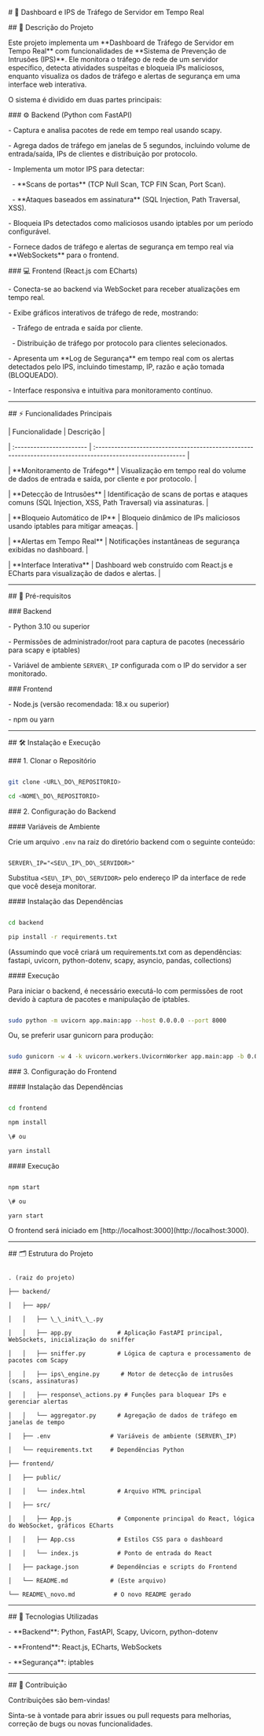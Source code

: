 \# 🚀 Dashboard e IPS de Tráfego de Servidor em Tempo Real



\## 🌿 Descrição do Projeto



Este projeto implementa um \*\*Dashboard de Tráfego de Servidor em Tempo Real\*\* com funcionalidades de \*\*Sistema de Prevenção de Intrusões (IPS)\*\*. Ele monitora o tráfego de rede de um servidor específico, detecta atividades suspeitas e bloqueia IPs maliciosos, enquanto visualiza os dados de tráfego e alertas de segurança em uma interface web interativa.



O sistema é dividido em duas partes principais:



\### ⚙️ Backend (Python com FastAPI)



\- Captura e analisa pacotes de rede em tempo real usando scapy.  

\- Agrega dados de tráfego em janelas de 5 segundos, incluindo volume de entrada/saída, IPs de clientes e distribuição por protocolo.  

\- Implementa um motor IPS para detectar:

&nbsp; - \*\*Scans de portas\*\* (TCP Null Scan, TCP FIN Scan, Port Scan).  

&nbsp; - \*\*Ataques baseados em assinatura\*\* (SQL Injection, Path Traversal, XSS).  

\- Bloqueia IPs detectados como maliciosos usando iptables por um período configurável.  

\- Fornece dados de tráfego e alertas de segurança em tempo real via \*\*WebSockets\*\* para o frontend.  



\### 💻 Frontend (React.js com ECharts)



\- Conecta-se ao backend via WebSocket para receber atualizações em tempo real.  

\- Exibe gráficos interativos de tráfego de rede, mostrando:

&nbsp; - Tráfego de entrada e saída por cliente.  

&nbsp; - Distribuição de tráfego por protocolo para clientes selecionados.  

\- Apresenta um \*\*Log de Segurança\*\* em tempo real com os alertas detectados pelo IPS, incluindo timestamp, IP, razão e ação tomada (BLOQUEADO).  

\- Interface responsiva e intuitiva para monitoramento contínuo.  



---



\## ⚡ Funcionalidades Principais



| Funcionalidade | Descrição |

| :----------------------- | :---------------------------------------------------------------------------------------------------------- |

| \*\*Monitoramento de Tráfego\*\* | Visualização em tempo real do volume de dados de entrada e saída, por cliente e por protocolo. |

| \*\*Detecção de Intrusões\*\* | Identificação de scans de portas e ataques comuns (SQL Injection, XSS, Path Traversal) via assinaturas. |

| \*\*Bloqueio Automático de IP\*\* | Bloqueio dinâmico de IPs maliciosos usando iptables para mitigar ameaças. |

| \*\*Alertas em Tempo Real\*\* | Notificações instantâneas de segurança exibidas no dashboard. |

| \*\*Interface Interativa\*\* | Dashboard web construído com React.js e ECharts para visualização de dados e alertas. |



---



\## 🧩 Pré-requisitos



\### Backend



\- Python 3.10 ou superior  

\- Permissões de administrador/root para captura de pacotes (necessário para scapy e iptables)  

\- Variável de ambiente `SERVER\_IP` configurada com o IP do servidor a ser monitorado.  



\### Frontend



\- Node.js (versão recomendada: 18.x ou superior)  

\- npm ou yarn  



---



\## 🛠️ Instalação e Execução



\### 1. Clonar o Repositório



```bash

git clone <URL\_DO\_REPOSITORIO>

cd <NOME\_DO\_REPOSITORIO>

```



\### 2. Configuração do Backend



\#### Variáveis de Ambiente



Crie um arquivo `.env` na raiz do diretório backend com o seguinte conteúdo:



```env

SERVER\_IP="<SEU\_IP\_DO\_SERVIDOR>"

```



Substitua `<SEU\_IP\_DO\_SERVIDOR>` pelo endereço IP da interface de rede que você deseja monitorar.



\#### Instalação das Dependências



```bash

cd backend

pip install -r requirements.txt

```



(Assumindo que você criará um requirements.txt com as dependências: fastapi, uvicorn, python-dotenv, scapy, asyncio, pandas, collections)



\#### Execução



Para iniciar o backend, é necessário executá-lo com permissões de root devido à captura de pacotes e manipulação de iptables.



```bash

sudo python -m uvicorn app.main:app --host 0.0.0.0 --port 8000

```



Ou, se preferir usar gunicorn para produção:



```bash

sudo gunicorn -w 4 -k uvicorn.workers.UvicornWorker app.main:app -b 0.0.0.0:8000

```



\### 3. Configuração do Frontend



\#### Instalação das Dependências



```bash

cd frontend

npm install

\# ou

yarn install

```



\#### Execução



```bash

npm start

\# ou

yarn start

```



O frontend será iniciado em \[http://localhost:3000](http://localhost:3000).



---



\## 🗂️ Estrutura do Projeto



```

. (raiz do projeto)

├── backend/

│   ├── app/

│   │   ├── \_\_init\_\_.py

│   │   ├── app.py             # Aplicação FastAPI principal, WebSockets, inicialização do sniffer

│   │   ├── sniffer.py         # Lógica de captura e processamento de pacotes com Scapy

│   │   ├── ips\_engine.py      # Motor de detecção de intrusões (scans, assinaturas)

│   │   ├── response\_actions.py # Funções para bloquear IPs e gerenciar alertas

│   │   └── aggregator.py      # Agregação de dados de tráfego em janelas de tempo

│   ├── .env                 # Variáveis de ambiente (SERVER\_IP)

│   └── requirements.txt     # Dependências Python

├── frontend/

│   ├── public/

│   │   └── index.html         # Arquivo HTML principal

│   ├── src/

│   │   ├── App.js             # Componente principal do React, lógica do WebSocket, gráficos ECharts

│   │   ├── App.css            # Estilos CSS para o dashboard

│   │   └── index.js           # Ponto de entrada do React

│   ├── package.json         # Dependências e scripts do Frontend

│   └── README.md            # (Este arquivo)

└── README\_novo.md           # O novo README gerado

```



---



\## 🧠 Tecnologias Utilizadas



\- \*\*Backend\*\*: Python, FastAPI, Scapy, Uvicorn, python-dotenv  

\- \*\*Frontend\*\*: React.js, ECharts, WebSockets  

\- \*\*Segurança\*\*: iptables  



---



\## 🤝 Contribuição



Contribuições são bem-vindas!  

Sinta-se à vontade para abrir issues ou pull requests para melhorias, correção de bugs ou novas funcionalidades.



